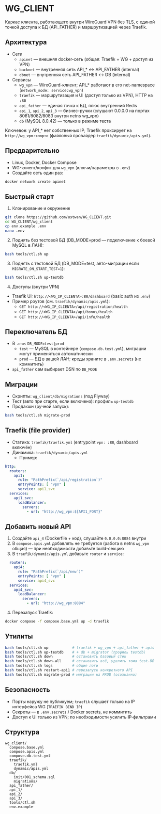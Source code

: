 # WG_CLIENT

Каркас клиента, работающего внутри WireGuard VPN без TLS, с единой точкой доступа к БД (API_FATHER) и маршрутизацией через Traefik.

## Архитектура
- Сети
  - `apinet` — внешняя docker-сеть (общая: Traefik + WG + доступ из VPN)
  - `backnet` — внутренняя сеть API_* ↔ API_FATHER (internal)
  - `dbnet` — внутренняя сеть API_FATHER ↔ DB (internal)
- Сервисы
  - `wg_vpn` — WireGuard-клиент; API_* работают в его net-namespace (`network_mode: service:wg_vpn`)
  - `traefik` — маршрутизация и UI (доступ только из VPN), HTTP на `:80`
  - `api_father` — единая точка к БД, плюс внутренний Redis
  - `api_1`, `api_2`, `api_3` — бизнес-ручки (слушают 0.0.0.0 на портах 8081/8082/8083 внутри netns wg_vpn)
  - `db` (MySQL 8.0.42) — только в режиме теста

Ключевое: у API_* нет собственных IP; Traefik проксирует на `http://wg_vpn:<порт>` (файловый провайдер `traefik/dynamic/apis.yml`).

## Предварительно
- Linux, Docker, Docker Compose
- WG-клиент/конфиг для `wg_vpn` (ключи/параметры в `.env`)
- Создайте сеть один раз:
```bash
docker network create apinet
```

## Быстрый старт
1) Клонирование и окружение
```bash
git clone https://github.com/ustwan/WG_CLIENT.git
cd WG_CLIENT/wg_client
cp env.example .env
nano .env
```

2) Поднять без тестовой БД (DB_MODE=prod — подключение к боевой MySQL в ЛАН):
```bash
bash tools/ctl.sh up
```

3) Поднять с тестовой БД (DB_MODE=test, авто-миграции если `MIGRATE_ON_START_TEST=1`):
```bash
bash tools/ctl.sh up-testdb
```

4) Доступы (внутри VPN)
- Traefik UI: `http://<WG_IP_CLIENTA>:80/dashboard` (basic auth из `.env`)
- Пример роутов (см. `traefik/dynamic/apis.yml`):
  - `GET http://<WG_IP_CLIENTA>/api/registration/health`
  - `GET http://<WG_IP_CLIENTA>/api/bonus/health`
  - `GET http://<WG_IP_CLIENTA>/api/info/health`

## Переключатель БД
- В `.env`: `DB_MODE=test|prod`
  - `test` — MySQL в контейнере (`compose.db.test.yml`), миграции могут применяться автоматически
  - `prod` — БД в вашей ЛАН; креды храните в `.env.secrets` (не коммитить)
- `api_father` сам выбирает DSN по `DB_MODE`

## Миграции
- Скрипты: `wg_client/db/migrations` (под Flyway)
- Тест (авто при старте, если включено): профиль `up-testdb`
- Продакшн (ручной запуск):
```bash
bash tools/ctl.sh migrate-prod
```

## Traefik (file provider)
- Статика: `traefik/traefik.yml` (entrypoint `vpn: :80`, dashboard включён)
- Динамика: `traefik/dynamic/apis.yml`
  - Пример:
```yaml
http:
  routers:
    api1:
      rule: "PathPrefix(`/api/registration`)"
      entryPoints: [ "vpn" ]
      service: api1_svc
  services:
    api1_svc:
      loadBalancer:
        servers:
          - url: "http://wg_vpn:${API1_PORT}"
```

## Добавить новый API
1) Создайте `api_4` (Dockerfile + код), слушайте `0.0.0.0:8084` внутри
2) В `compose.apis.yml` добавлять не требуется (работа в netns `wg_vpn` общая) — при необходимости добавьте build-секцию
3) В `traefik/dynamic/apis.yml` добавьте `router` и `service`:
```yaml
  routers:
    api4:
      rule: "PathPrefix(`/api/new`)"
      entryPoints: [ "vpn" ]
      service: api4_svc
  services:
    api4_svc:
      loadBalancer:
        servers:
          - url: "http://wg_vpn:8084"
```
4) Перезапуск Traefik:
```bash
docker compose -f compose.base.yml up -d traefik
```

## Утилиты
```bash
bash tools/ctl.sh up           # traefik + wg_vpn + api_father + apis
bash tools/ctl.sh up-testdb    # + db + migrator (профиль testdb)
bash tools/ctl.sh down         # остановить базовый стек
bash tools/ctl.sh down-all     # остановить всё, удалить тома test-DB
bash tools/ctl.sh logs         # общие логи
bash tools/ctl.sh restart-api1 # перезапуск конкретного API
bash tools/ctl.sh migrate-prod # миграции на PROD (осознанно)
```

## Безопасность
- Порты наружу не публикуем; `traefik` слушает только на IP интерфейса WG (`TRAEFIK_BIND_IP`)
- Секреты — в `.env.secrets` / Docker secrets, не коммитить
- Доступ к UI только из VPN; по необходимости усилить IP‑фильтрами

## Структура
```
wg_client/
  compose.base.yml
  compose.apis.yml
  compose.db.test.yml
  traefik/
    traefik.yml
    dynamic/apis.yml
  db/
    init/001_schema.sql
    migrations/
  api_father/
  api_1/
  api_2/
  api_3/
  tools/ctl.sh
  env.example
```

